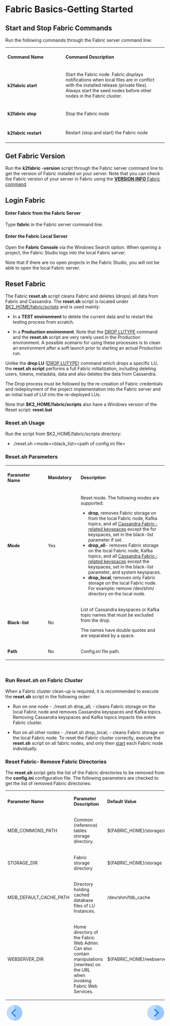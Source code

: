 # Fabric Basics-Getting Started

## Start and Stop Fabric Commands

Run the following commands through the Fabric server command line:

<table>
<tbody>
<tr>
<td width="300pxl">
<p><h4><strong>Command Name</strong></p>
</td>
<td width="600pxl">
<p><h4><strong>Command Description</strong></p>
</td>
</tr>
<tr>
<td width="300">
<p><h4><strong>k2fabric start</strong></p>
</td>
<td width="600">
<p>Start the Fabric node. Fabric displays notifications when local files are in conflict with the installed release (private files). 
Always start the seed nodes before other nodes in the Fabric cluster.</p>
</td>
</tr>
<tr>
<td width="300">
<p><h4><strong>k2fabric stop</strong></p>
</td>
<td width="600">
<p>Stop the Fabric node</p>
</td>
</tr>
<tr>
<td width="300">
<p><h4><strong>k2fabric restart</strong></p>
</td>
<td width="600">
<p>Restart (stop and start) the Fabric node</p>
</td>
</tr>
</tbody>
</table>


## Get Fabric Version

Run the **k2fabric -version** script through the Fabric server command line to get the version of Fabric installed on your server. Note that you can check the Fabric version of your server in Fabric using the [**VERSION INFO** Fabric command](/articles/02_fabric_architecture/04_fabric_commands.md#fabric-view).  

## Login Fabric 

#### Enter Fabric from the Fabric Server

Type **fabric** in the Fabric server command line. 

#### Enter the Fabric Local Server

Open the **Fabric Console** via the Windows Search option. When opening a project, the Fabric Studio logs into  the local Fabric server. 

Note that if there are no open projects in the Fabric Studio, you will not be able to open the local Fabric server.

## Reset Fabric

The Fabric **reset.sh** script cleans Fabric and deletes (drops) all data from Fabric and Cassandra. The **reset.sh** script is located under [$K2_HOME/fabric/scripts](/articles/02_fabric_architecture/02_fabric_directories.md#k2_homefabricscripts) and is used mainly:

- In a **TEST environment** to delete the current data and to restart the testing process from scratch.

- In a **Production environment**. Note that the [DROP LUTYPE](/articles/02_fabric_architecture/04_Fabric_Commands.md) command and the **reset.sh** script are very rarely used in the Production environment. A possible scenario for using these processes is to clean an environment after a soft launch prior to starting an actual Production run.

Unlike the **drop LU** ([DROP LUTYPE](/articles/02_fabric_architecture/04_Fabric_Commands.md)) command which drops a specific LU, the **reset.sh script** performs a full Fabric initialization, including deleting users, tokens, metadata, data and also deletes the data from Cassandra.

The Drop process must be followed by  the re-creation of Fabric credentials and redeployment of the project implementation into the Fabric server and an initial load of LUI into the re-deployed LUs.

Note that **$K2_HOME/fabric/scripts** also have a Windows version of the Reset script: **reset.bat**

### Reset.sh Usage

Run the script from $K2_HOME/fabric/scripts directory:

<ul><li>./reset.sh &lt;mode&gt;&lt;black_list&gt;&lt;path of config.ini file&gt;</li></ul>

### Reset.sh Parameters

<table>
<tbody>
<tr>
<td width="200pxl">
<p><h4><strong>Parameter Name</strong></p>
</td>
<td width="120pxl">
<p><h4><strong>Mandatory</strong></p>
</td>
<td width="580pxl">
<p><h4><strong>Description</strong></p>
</td>
</tr>
<tr>
<td width="200pxl">
    <p><strong>Mode</strong></p>
</td>
<td width="120pxl">
<p>Yes</p>
</td>
<td width="580pxl">
    <p>Reset mode. The following modes are supported:</p>
<ul>
    <li><strong>drop</strong>, removes Fabric storage on from the local Fabric node, Kafka topics, and all <a href="/articles/02_fabric_architecture/06_cassandra_keyspaces_for_fabric.md">Cassandra Fabric-related keyspaces</a> except the for keyspaces, set in the black-list parameter if set.</li>
    <li><strong>drop_all</strong>- removes Fabric storage on the local Fabric node, Kafka topics, and all <a href="/articles/02_fabric_architecture/06_cassandra_keyspaces_for_fabric.md">Cassandra Fabric-related keyspaces</a> except the keyspaces, set in the black-list parameter, and system keyspaces.</li>
    <li><strong>drop_local</strong>, removes only Fabric storage on the local Fabric node. For example: remove /dev/shm/ directory on the local node.</li>
</ul>
</td>
</tr>
<tr>
<td width="200pxl">
    <p><strong>Black-list</strong></p>
</td>
<td width="120pxl">
<p>No</p>
</td>
<td width="580pxl">
<p>List of Cassandra keyspaces or Kafka topic names that must be excluded from the drop.</p>
<p>The names have double quotes and are separated by a space.</p>
</td>
</tr>
<tr>
<td width="200pxl">
    <p><strong>Path</strong></p>
</td>
<td width="120pxl">
<p>No</p>
</td>
<td width="580pxl">
<p>Config.ini file path.</p>
</td>
</tr>
</tbody>
</table>
<p>&nbsp;</p>

### Run Reset.sh on Fabric Cluster

When a Fabric cluster clean-up is required, it is recommended to execute the **reset.sh** script in the following order:

- Run on one node - ./reset.sh drop_all; - cleans Fabric storage on the local Fabric node and removes Cassandra keyspaces and Kafka topics. Removing Cassandra keyspaces and Kafka topics impacts  the entire Fabric cluster.

- Run on all other nodes - ./reset.sh drop_local; - cleans Fabric storage on the local Fabric node. To reset the Fabric cluster correctly, execute the **reset.sh** script on all fabric nodes, and only then [start](/articles/02_fabric_architecture/03_fabric_basics_getting_started.md#k2fabric-start) each Fabric node individually.

### Reset Fabric- Remove Fabric Directories

The **reset.sh** script gets the list of the Fabric directories to be removed from the **config.ini** configuration file. The following parameters are checked to get the list of removed Fabric directories:

<table width="900pxl">
<tbody>
<tr>
<td width="250pxl">
<p><strong>Parameter Name</strong></p>
</td>
<td width="350pxl">
<p><strong>Parameter Description</strong></p>
</td>
<td width="300pxl">
<p><strong>Default Value</strong></p>
</td>
</tr>
<tr>
<td width="250pxl">
<p>MDB_COMMONS_PATH</p>
</td>
<td width="350pxl">
<p>Common (reference) tables storage directory.</p>
</td>
<td width="300pxl">
<p>${FABRIC_HOME}/storage/common</p>
</td>
</tr>
<tr>
<td width="250pxl">
<p>STORAGE_DIR</p>
</td>
<td width="350pxl">
<p>Fabric storage directory</p>
</td>
<td width="300pxl">
<p>${FABRIC_HOME}/storage</p>
</td>
</tr>
<tr>
<td width="250pxl">
<p>MDB_DEFAULT_CACHE_PATH</p>
</td>
<td width="350pxl">
<p>Directory holding cached database files of LU Instances.</p>
</td>
<td width="300pxl">
<p>/dev/shm/fdb_cache</p>
</td>
</tr>
<tr>
<td width="250pxl;">
<p>WEBSERVER_DIR</p>
</td>
<td width="350pxl;">
<p>Home directory of the Fabric Web Admin. Can also contain manipulations (rewrites) on the URL when invoking Fabric Web Services.</p>
</td>
<td width="300pxl">
<p>${FABRIC_HOME}/webserver</p>
</td>
</tr>
</tbody>
</table>

[![Previous](/articles/images/Previous.png)](/articles/02_fabric_architecture/02_fabric_directories.md)[<img align="right" width="60" height="54" src="/articles/images/Next.png">](/articles/02_fabric_architecture/04_fabric_commands.md)



